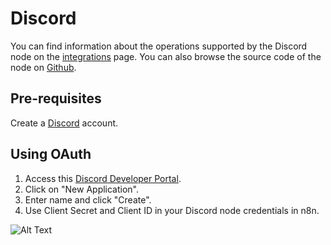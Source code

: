 # Discord
You can find information about the operations supported by the Discord node on the [integrations](https://n8n.io/integrations/n8n-nodes-base.discord) page. You can also browse the source code of the node on [Github](https://github.com/n8n-io/n8n/tree/master/packages/nodes-base/nodes/Discord).


## Pre-requisites

Create a [Discord](https://www.discord.com/) account.

## Using OAuth

1. Access this [Discord Developer Portal](https://discord.com/developers/applications).
2. Click on "New Application".
3. Enter name and click "Create".
4. Use Client Secret and Client ID in your Discord node credentials in n8n.


![Alt Text](https://i.imgur.com/5GR5o8Z.gif)



